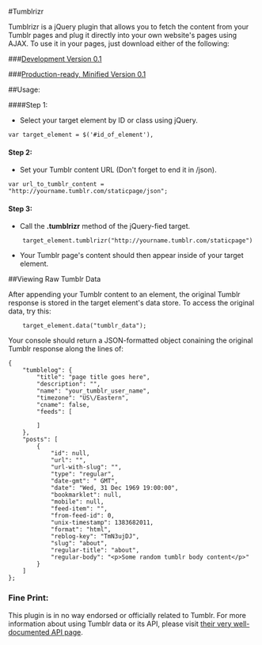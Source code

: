 #Tumblrizr

Tumblrizr is a jQuery plugin that allows you to fetch the content from your Tumblr pages and plug it directly into your own website's pages using AJAX. To use it in your pages, just download either of the following:

###[Development Version 0.1 ](http://omardelarosa.com/tumblrizr/tumblrizr.js)

###[Production-ready, Minified Version 0.1](http://omardelarosa.com/tumblrizr/tumblrizr.min.js)


##Usage:

####Step 1:

- Select your target element by ID or class using jQuery.

```
var target_element = $('#id_of_element'),
```	

#### Step 2:

 - Set your Tumblr content URL (Don't forget to end it in /json).

```
var url_to_tumblr_content = "http://yourname.tumblr.com/staticpage/json";
```

#### Step 3:

- Call the **.tumblrizr** method of the jQuery-fied target.

```
	target_element.tumblrizr("http://yourname.tumblr.com/staticpage")
```
- Your Tumblr page's content should then appear inside of your target element.

##Viewing Raw Tumblr Data

After appending your Tumblr content to an element, the original Tumblr response is stored in the target element's data store.  To access the original data, try this:

```
	target_element.data("tumblr_data");
```

Your console should return a JSON-formatted object conaining the original Tumblr response along the lines of:

```
{
    "tumblelog": {
        "title": "page title goes here",
        "description": "",
        "name": "your_tumblr_user_name",
        "timezone": "US\/Eastern",
        "cname": false,
        "feeds": [
            
        ]
    },
    "posts": [
        {
            "id": null,
            "url": "",
            "url-with-slug": "",
            "type": "regular",
            "date-gmt": " GMT",
            "date": "Wed, 31 Dec 1969 19:00:00",
            "bookmarklet": null,
            "mobile": null,
            "feed-item": "",
            "from-feed-id": 0,
            "unix-timestamp": 1383682011,
            "format": "html",
            "reblog-key": "TmN3ujDJ",
            "slug": "about",
            "regular-title": "about",
            "regular-body": "<p>Some random tumblr body content</p>"
        }
    ]
};

```

### Fine Print:

This plugin is in no way endorsed or officially related to Tumblr.  For more information about using Tumblr data or its API, please visit [their very well-documented API page](http://www.tumblr.com/docs/en/api/v2).